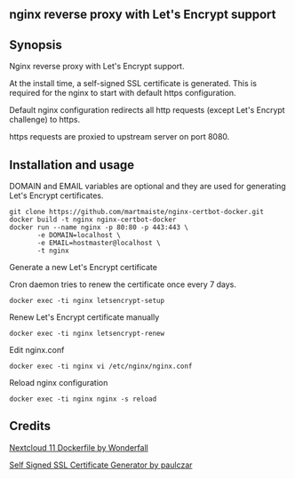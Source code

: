 ## nginx reverse proxy with Let's Encrypt support

## Synopsis

Nginx reverse proxy with Let's Encrypt support.

At the install time, a self-signed SSL certificate is generated. This is required for the nginx to start with default https configuration.

Default nginx configuration redirects all http requests (except Let's Encrypt challenge) to https.

https requests are proxied to upstream server on port 8080.

## Installation and usage

DOMAIN and EMAIL variables are optional and they are used for generating Let's Encrypt certificates.

```
git clone https://github.com/martmaiste/nginx-certbot-docker.git
docker build -t nginx nginx-certbot-docker
docker run --name nginx -p 80:80 -p 443:443 \
       -e DOMAIN=localhost \
       -e EMAIL=hostmaster@localhost \
       -t nginx
```

Generate a new Let's Encrypt certificate

Cron daemon tries to renew the certificate once every 7 days.

```
docker exec -ti nginx letsencrypt-setup
```

Renew Let's Encrypt certificate manually

```
docker exec -ti nginx letsencrypt-renew
```

Edit nginx.conf

```
docker exec -ti nginx vi /etc/nginx/nginx.conf
```

Reload nginx configuration

```
docker exec -ti nginx nginx -s reload
```

## Credits

[Nextcloud 11 Dockerfile by Wonderfall](https://github.com/Wonderfall/dockerfiles/tree/master/nextcloud/11.0)

[Self Signed SSL Certificate Generator by paulczar](https://github.com/paulczar/omgwtfssl)
